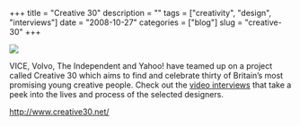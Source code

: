 +++
title = "Creative 30"
description = ""
tags = ["creativity", "design", "interviews"]
date = "2008-10-27"
categories = ["blog"]
slug = "creative-30"
+++



  <div class="notebook-screenshot"><a href="http://www.creative30.net/"><img src="//media.konigi.com/bluga/wt490613e5f251a_0.jpg"/></a></div><p>VICE, Volvo, The Independent and Yahoo! have teamed up on a project called Creative 30 which aims to find and celebrate thirty of Britain’s most promising young creative people. Check out the <a href="http://www.creative30.net/">video interviews</a> that take a peek into the lives and process of the selected designers.</p>
    
  <a href="http://www.creative30.net/">http://www.creative30.net/</a>
